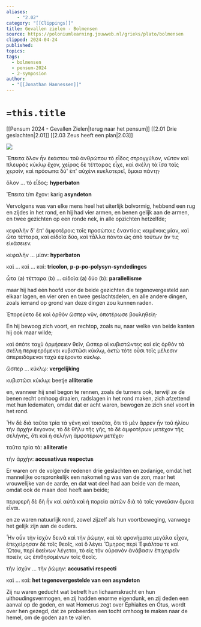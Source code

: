 ```yaml
---
aliases:
    - "2.02"
category: "[[Clippings]]"
title: Gevallen zielen - Bolmensen
source: https://poloniumlearning.jouwweb.nl/grieks/plato/bolmensen
clipped: 2024-04-24
published:
topics:
tags:
  - bolmensen
  - pensum-2024
  - 2-symposion
author:
  - "[[Jonathan Hannessen]]"
---
```

# `=this.title`

[[Pensum 2024 - Gevallen Zielen|terug naar het pensum]]
[[2.01 Drie geslachten|2.01]] [[2.03 Zeus heeft een plan|2.03]]

 [![](https://primary.jwwb.nl/public/z/z/j/temp-srmwdybokmzhdiosysoa/63e436f1-c61b-42b4-a4ad-00f870e10a93.gif?enable-io=true&enable=upscale&crop=480%2C60%2Cx0%2Cy20%2Csafe&width=313&height=39)](https://poloniumlearning.jouwweb.nl/grieks/plato)

Ἕπειτα ὅλον ἦν ἑκάστου τοῦ ἀνθρώπου τὸ εἶδος στρογγύλον, νῶτον καὶ πλευρὰς κύκλῳ ἔχον, χεῖρας δὲ τέτταρας εἶχε, καὶ σκέλη τὰ ἴσα ταῖς χερσίν, καὶ πρόσωπα δύ' ἐπ' αὐχένι κυκλοτερεῖ, ὅμοια πάντῃ·

ὅλον … τὸ εἶδος: **hyperbaton**

Ἕπειτα t/m ἔχον: karig **asyndeton**

Vervolgens was van elke mens heel het uiterlijk bolvormig, hebbend een rug en zijdes in het rond, en hij had vier armen, en benen gelijk aan de armen, en twee gezichten op een ronde nek, in alle opzichten hetzelfde;

κεφαλὴν δ' ἐπ' ἀμφοτέροις τοῖς προσώποις ἐναντίοις κειμένοις μίαν, καὶ ὦτα τέτταρα, καὶ αἰδοῖα δύο, καὶ τἆλλα πάντα ὡς ἀπὸ τούτων ἄν τις εἰκάσειεν.

κεφαλὴν … μίαν: **hyperbaton**

καὶ … καὶ … καὶ: **tricolon**, **p-p-po-polysyn-syndedinges**

ὦτα (a) τέτταρα (b) … αἰδοῖα (a) δύο (b): **parallellisme**

maar hij had één hoofd voor de beide gezichten die tegenovergesteld aan elkaar lagen, en vier oren en twee geslachtsdelen, en alle andere dingen, zoals iemand op grond van deze dingen zou kunnen raden.

Ἐπορεύετο δὲ καὶ ὀρθὸν ὥσπερ νῦν, ὁποτέρωσε βουληθείη·

En hij bewoog zich voort, en rechtop, zoals nu, naar welke van beide kanten hij ook maar wilde;

καὶ ὁπότε ταχὺ ὁρμήσειεν θεῖν, ὥσπερ οἱ κυβιστῶντες καὶ εἰς ὀρθὸν τὰ σκέλη περιφερόμενοι κυβιστῶσι κύκλῳ, ὀκτὼ τότε οὖσι τοῖς μέλεσιν ἀπερειδόμενοι ταχὺ ἐφέροντο κύκλῳ.

ὥσπερ ... κύκλῳ: **vergelijking**

κυβιστῶσι κύκλῳ: beetje **alliteratie**

en, wanneer hij snel begon te rennen, zoals de turners ook, terwijl ze de benen recht omhoog draaien, radslagen in het rond maken, zich afzettend met hun ledematen, omdat dat er acht waren, bewogen ze zich snel voort in het rond.

Ἦν δὲ διὰ ταῦτα τρία τὰ γένη καὶ τοιαῦτα, ὅτι τὸ μὲν ἄρρεν ἦν τοῦ ἡλίου τὴν ἀρχὴν ἔκγονον, τὸ δὲ θῆλυ τῆς γῆς, τὸ δὲ ἀμφοτέρων μετέχον τῆς σελήνης, ὅτι καὶ ἡ σελήνη ἀμφοτέρων μετέχει·

ταῦτα τρία τὰ: **alliteratie**

τὴν ἀρχὴν: **accusativus respectus**

Er waren om de volgende redenen drie geslachten en zodanige, omdat het mannelijke oorspronkelijk een nakomeling was van de zon, maar het vrouwelijke van de aarde, en dat wat deel had aan beide van de maan, omdat ook de maan deel heeft aan beide;

περιφερῆ δὲ δὴ ἦν καὶ αὐτὰ καὶ ἡ πορεία αὐτῶν διὰ τὸ τοῖς γονεῦσιν ὅμοια εἶναι.

en ze waren natuurlijk rond, zowel zijzelf als hun voortbeweging, vanwege het gelijk zijn aan de ouders.

Ἦν οὖν τὴν ἰσχὺν δεινὰ καὶ τὴν ῥώμην, καὶ τὰ φρονήματα μεγάλα εἶχον, ἐπεχείρησαν δὲ τοῖς θεοῖς, καὶ ὃ λέγει Ὅμηρος περὶ Ἐφιάλτου τε καὶ Ὤτου, περὶ ἐκείνων λέγεται, τὸ εἰς τὸν οὐρανὸν ἀνάβασιν ἐπιχειρεῖν ποιεῖν, ὡς ἐπιθησομένων τοῖς θεοῖς.

τὴν ἰσχὺν … τὴν ῥώμην: **accusativi respecti**

καὶ … καὶ: **het tegenovergestelde van een asyndeton**

Zij nu waren geducht wat betreft hun lichaamskracht en hun uithoudingsvermogen, en zij hadden enorme eigendunk, en zij deden een aanval op de goden, en wat Homerus zegt over Ephialtes en Otus, wordt over hen gezegd, dat ze probeerden een tocht omhoog te maken naar de hemel, om de goden aan te vallen.
